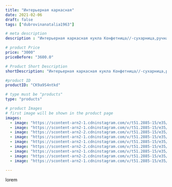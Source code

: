 ```yaml
---
title: "Интерьерная каркасная"
date: 2021-02-06
draft: false
tags: ["dubrovinanatalia1963"]

# meta description
description : "Интерьерная каркасная кукла Конфетница//-сухарница,ручная работа,Высота куклы 43см.Салфетка съёмная,корзинка тоже съёмная.При желании можно заменить на другую."

# product Price
price: "3000"
priceBefore: "3600.0"

# Product Short Description
shortDescription: "Интерьерная каркасная кукла Конфетница//-сухарница,ручная работа,Высота куклы 43см.Салфетка съёмная,корзинка тоже съёмная.При желании можно заменить на другую."

#product ID
productID: "CK9a9S4ntkd"

# type must be "products"
type: "products"

# product Images
# first image will be shown in the product page
images:
  - image: "https://scontent-arn2-1.cdninstagram.com/v/t51.2885-15/e35/147027537_426038461941258_7217597466595365403_n.jpg?se=7&tp=1&_nc_ht=scontent-arn2-1.cdninstagram.com&_nc_cat=106&_nc_ohc=zcfEkGEqErkAX_NkU5Q&ccb=7-4&oh=560ede668f549c0857c61cc84ae873c9&oe=60834B10&ig_cache_key=MjUwMzI3NTUyNTY3MjIxMzY0OQ%3D%3D.2-ccb7-4"
  - image: "https://scontent-arn2-1.cdninstagram.com/v/t51.2885-15/e35/147027590_245040960565228_5102754570995356415_n.jpg?se=7&tp=1&_nc_ht=scontent-arn2-1.cdninstagram.com&_nc_cat=104&_nc_ohc=mi8e2p72g8sAX8FWcDt&ccb=7-4&oh=f5e046828a770c938bdd027a3f6c718d&oe=6082A74D&ig_cache_key=MjUwMzI3NTUyNTc4OTY3NjM2OA%3D%3D.2-ccb7-4"
  - image: "https://scontent-arn2-2.cdninstagram.com/v/t51.2885-15/e35/146235182_1311807012517320_492374374354462920_n.jpg?se=7&tp=1&_nc_ht=scontent-arn2-2.cdninstagram.com&_nc_cat=100&_nc_ohc=p8Xvf5njLA0AX_ZpeRr&ccb=7-4&oh=f923ed17645043481e2a6dd6cd777bd0&oe=6082ED47&ig_cache_key=MjUwMzI3NTUyNTY5NzQxMzY0Ng%3D%3D.2-ccb7-4"
  - image: "https://scontent-arn2-1.cdninstagram.com/v/t51.2885-15/e35/147435765_2492527484384930_9192299982944591304_n.jpg?se=7&tp=1&_nc_ht=scontent-arn2-1.cdninstagram.com&_nc_cat=102&_nc_ohc=PNSlllJevBEAX98XVTp&ccb=7-4&oh=2bab77ae71164e9886cd744a3da28dc2&oe=6082B37D&ig_cache_key=MjUwMzI3NTUyNTc1NTk3OTczNw%3D%3D.2-ccb7-4"
  - image: "https://scontent-arn2-1.cdninstagram.com/v/t51.2885-15/e35/146703684_160679005682435_8382933371649201565_n.jpg?se=7&tp=1&_nc_ht=scontent-arn2-1.cdninstagram.com&_nc_cat=111&_nc_ohc=ZhGTFeYxdYgAX_4SUOL&ccb=7-4&oh=5c81f5ba2825b8811c7b83ea17cc25ef&oe=608149A6&ig_cache_key=MjUwMzI3NTUyNTczMDg0NTk4OA%3D%3D.2-ccb7-4"
  - image: "https://scontent-arn2-2.cdninstagram.com/v/t51.2885-15/e35/146074373_1071919563322160_2552877838610254580_n.jpg?se=7&tp=1&_nc_ht=scontent-arn2-2.cdninstagram.com&_nc_cat=108&_nc_ohc=-Ixju2E0B8gAX8s8NXg&ccb=7-4&oh=32ac398f96e43ea3919898a1073a6647&oe=60845275&ig_cache_key=MjUwMzI3NTUyNTczOTE2NzkzNg%3D%3D.2-ccb7-4"
  - image: "https://scontent-arn2-1.cdninstagram.com/v/t51.2885-15/e35/146298143_252525382910218_491098030878311102_n.jpg?se=7&tp=1&_nc_ht=scontent-arn2-1.cdninstagram.com&_nc_cat=110&_nc_ohc=w8eJBKm2AfYAX_OhBqm&ccb=7-4&oh=46c739ee517b9f793f33b8697140cab4&oe=6082E512&ig_cache_key=MjUwMzI3NTUyNTY4ODg5MTkyNQ%3D%3D.2-ccb7-4"
  - image: "https://scontent-arn2-2.cdninstagram.com/v/t51.2885-15/e35/146350150_741139323198056_2926685658668112481_n.jpg?se=7&tp=1&_nc_ht=scontent-arn2-2.cdninstagram.com&_nc_cat=108&_nc_ohc=9iJYnG_JL-cAX9FVuYk&ccb=7-4&oh=c713b693220dbff4ff5647bcfb344ab0&oe=60848B51&ig_cache_key=MjUwMzI3NTUyNTgwNjM2NDEwOA%3D%3D.2-ccb7-4"
  - image: "https://scontent-arn2-1.cdninstagram.com/v/t51.2885-15/e35/146419602_103318688362643_7184249933341310207_n.jpg?se=7&tp=1&_nc_ht=scontent-arn2-1.cdninstagram.com&_nc_cat=111&_nc_ohc=WboiiDwQ3DMAX9XZ85T&ccb=7-4&oh=ad07d845c836b8655b3573825e05de39&oe=60831E03&ig_cache_key=MjUwMzI3NTUyNTcwNTYxMzIxMw%3D%3D.2-ccb7-4"

---
```

lorem

